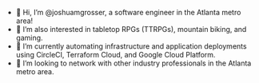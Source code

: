 - 👋 Hi, I’m @joshuamgrosser, a software engineer in the Atlanta metro area!
- 👀 I’m also interested in tabletop RPGs (TTRPGs), mountain biking, and gaming.
- 🌱 I’m currently automating infrastructure and application deployments using CircleCI, Terraform Cloud, and Google Cloud Platform.
- 💞️ I’m looking to network with other industry professionals in the Atlanta metro area.

<!---
joshuamgrosser/joshuamgrosser is a ✨ special ✨ repository because its `README.md` (this file) appears on your GitHub profile.
You can click the Preview link to take a look at your changes.
--->

